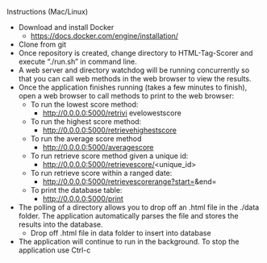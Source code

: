 Instructions (Mac/Linux)
- Download and install Docker
    - https://docs.docker.com/engine/installation/
- Clone from git
- Once repository is created, change directory to HTML-Tag-Scorer and execute “./run.sh” in command line.
- A web server and directory watchdog will be running concurrently so that you can call web methods in the web browser to view the results. 
- Once the application finishes running (takes a few minutes to finish), open a web browser to call methods to print to the web browser:
    - To run the lowest score method:
        - http://0.0.0.0:5000/retrivi evelowestscore 
    - To run the highest score method:
        - http://0.0.0.0:5000/retrievehighestscore 
    - To run the average score method
        - http://0.0.0.0:5000/averagescore 
    - To run retrieve score method given a unique id:
        - http://0.0.0.0:5000/retrievescore/<unique_id>  
    - To run retrieve score within a ranged date:
        - http://0.0.0.0:5000/retrievescorerange?start=<startDate>&end=<endDate> 
    - To print the database table:
        - http://0.0.0.0:5000/print 
- The polling of a directory allows you to drop off an .html file in the ./data folder. The application automatically parses the file and stores the results into the database.
    - Drop off .html file in data folder to insert into database
- The application will continue to run in the background. To stop the application use Ctrl-c
